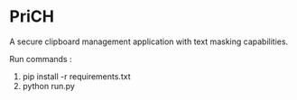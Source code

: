# PriCH
A secure clipboard management application with text masking capabilities.

Run commands :
 1.  pip install -r requirements.txt 
 2.  python run.py